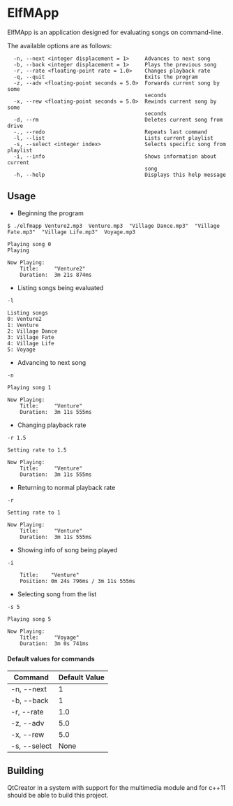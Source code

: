 ElfMApp
===

ElfMApp is an application designed for evaluating songs on command-line.

The available options are as follows:

```
  -n, --next <integer displacement = 1>     Advances to next song
  -b, --back <integer displacement = 1>     Plays the previous song
  -r, --rate <floating-point rate = 1.0>    Changes playback rate
  -q, --quit                                Exits the program
  -z, --adv <floating-point seconds = 5.0>  Forwards current song by some
                                            seconds
  -x, --rew <floating-point seconds = 5.0>  Rewinds current song by some
                                            seconds
  -d, --rm                                  Deletes current song from drive
  -., --redo                                Repeats last command
  -l, --list                                Lists current playlist
  -s, --select <integer index>              Selects specific song from playlist
  -i, --info                                Shows information about current
                                            song
  -h, --help                                Displays this help message
```

Usage
---

- Beginning the program

```
$ ./elfmapp Venture2.mp3  Venture.mp3  "Village Dance.mp3"  "Village Fate.mp3"  "Village Life.mp3"  Voyage.mp3

Playing song 0
Playing

Now Playing:
	Title:     "Venture2"
	Duration:  3m 21s 874ms
```

- Listing songs being evaluated

```
-l

Listing songs
0: Venture2
1: Venture
2: Village Dance
3: Village Fate
4: Village Life
5: Voyage
```

- Advancing to next song

```
-n

Playing song 1

Now Playing:
	Title:     "Venture"
	Duration:  3m 11s 555ms
```

- Changing playback rate

```
-r 1.5

Setting rate to 1.5

Now Playing:
	Title:     "Venture"
	Duration:  3m 11s 555ms
```

- Returning to normal playback rate

```
-r

Setting rate to 1

Now Playing:
	Title:     "Venture"
	Duration:  3m 11s 555ms
```

- Showing info of song being played

```
-i

	Title:    "Venture"
	Position: 0m 24s 796ms / 3m 11s 555ms
```

- Selecting song from the list

```
-s 5

Playing song 5

Now Playing:
	Title:     "Voyage"
	Duration:  3m 0s 741ms
```

#### Default values for commands

| Command | Default Value
|-|-|
  -n, --next | 1
  -b, --back | 1
  -r, --rate | 1.0
  -z, --adv | 5.0
  -x, --rew | 5.0
  -s, --select | None
  
Building
---

QtCreator in a system with support for the multimedia module and for c++11 should be able to build this project.
